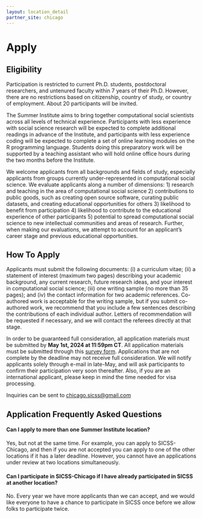 ```yaml
---
layout: location_detail
partner_site: chicago
---
```


# Apply


## Eligibility

Participation is restricted to current Ph.D. students, postdoctoral researchers, and untenured faculty within 7 years of their Ph.D. However, there are no restrictions based on citizenship, country of study, or country of employment. About 20 participants will be invited.

The Summer Institute aims to bring together computational social scientists across all levels of technical experience. Participants with less experience with social science research will be expected to complete additional readings in advance of the Institute, and participants with less experience coding will be expected to complete a set of online learning modules on the R programming language. Students doing this preparatory work will be supported by a teaching assistant who will hold online office hours during the two months before the Institute.

We welcome applicants from all backgrounds and fields of study, especially applicants from groups currently under-represented in computational social science. We evaluate applicants along a number of dimensions: 1) research and teaching in the area of computational social science 2) contributions to public goods, such as creating open source software, curating public datasets, and creating educational opportunities for others 3) likelihood to benefit from participation 4) likelihood to contribute to the educational experience of other participants 5) potential to spread computational social science to new intellectual communities and areas of research. Further, when making our evaluations, we attempt to account for an applicant’s career stage and previous educational opportunities.

## How To Apply

Applicants must submit the following documents: (i) a curriculum vitae; (ii) a statement of interest (maximum two pages) describing your academic background, any current research, future research ideas, and your interest in computational social science; (iii) one writing sample (no more than 35 pages);  and (iv) the contact information for two academic references. Co-authored work is acceptable for the writing sample, but if you submit co-authored work, we recommend that you include a few sentences describing the contributions of each individual author. Letters of recommendation will be requested if necessary, and we will contact the referees directly at that stage.

In order to be guaranteed full consideration, all application materials must be submitted by **May 1st, 2024 at 11:59pm CT**. All application materials must be submitted through this [survey form](https://forms.gle/4Yranj1byWuCC1dg7). Applications that are not complete by the deadline may not receive full consideration. We will notify applicants solely through e-mail in late-May, and will ask participants to confirm their participation very soon thereafter. Also, if you are an international applicant, please keep in mind the time needed for visa processing.

Inquiries can be sent to chicago.sicss@gmail.com

## Application Frequently Asked Questions

#### Can I apply to more than one Summer Institute location?

Yes, but not at the same time. For example, you can apply to SICSS-Chicago, and then if you are not accepted you can apply to one of the other locations if it has a later deadline. However, you cannot have an applications under review at two locations simultaneously.

#### Can I participate in SICSS-Chicago if I have already participated in SICSS at another location?

No. Every year we have more applicants than we can accept, and we would like everyone to have a chance to participate in SICSS once before we allow folks to participate twice.
